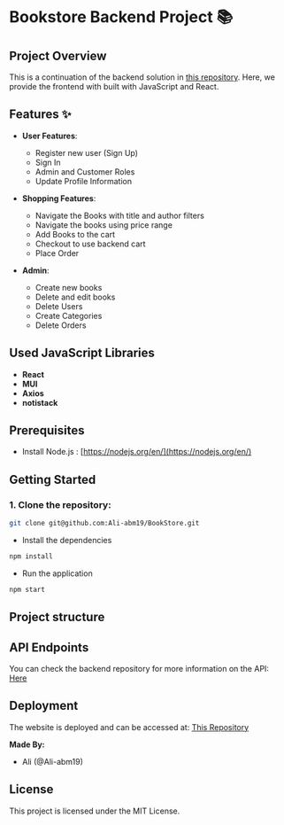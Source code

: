 # Bookstore Backend Project 📚

## Project Overview
This is a continuation of the backend solution in [this repository](https://github.com/Ali-abm19/BookStoreAPI). Here, we provide the frontend with built with JavaScript and React.

## Features ✨
- **User Features**:
  - Register new user (Sign Up)
  - Sign In
  - Admin and Customer Roles
  - Update Profile Information

- **Shopping Features**:
  - Navigate the Books with title and author filters
  - Navigate the books using price range
  - Add Books to the cart
  - Checkout to use backend cart
  - Place Order

- **Admin**:
  - Create new books
  - Delete and edit books
  - Delete Users
  - Create Categories
  - Delete Orders



## Used JavaScript Libraries

- **React**
- **MUI**
- **Axios**
- **notistack**

## Prerequisites

- Install Node.js : [https://nodejs.org/en/](https://nodejs.org/en/)

## Getting Started

### 1. Clone the repository:

```bash
git clone git@github.com:Ali-abm19/BookStore.git
```

- Install the dependencies

```bash
npm install
```

- Run the application

```bash
npm start
```


## Project structure


## API Endpoints

You can check the backend repository for more information on the API: [Here](https://github.com/Ali-abm19/BookStoreAPI)

## Deployment

The website is deployed and can be accessed at: [This Repository](https://sda-3-online-fe-repo-zap9.onrender.com)

**Made By:**  
- Ali (@Ali-abm19)

## License

This project is licensed under the MIT License.
